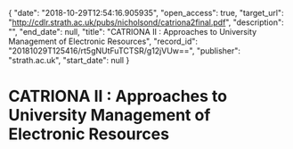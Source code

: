 {
  "date": "2018-10-29T12:54:16.905935", 
  "open_access": true, 
  "target_url": "http://cdlr.strath.ac.uk/pubs/nicholsond/catriona2final.pdf", 
  "description": "", 
  "end_date": null, 
  "title": "CATRIONA II : Approaches to University Management of Electronic Resources", 
  "record_id": "20181029T125416/rt5gNUtFuTCTSR/g12jVUw==", 
  "publisher": "strath.ac.uk", 
  "start_date": null
}

# CATRIONA II : Approaches to University Management of Electronic Resources

